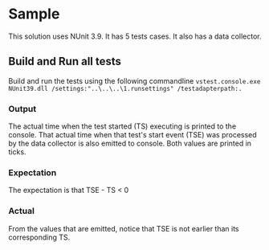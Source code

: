 # Sample
This solution uses NUnit 3.9. It has 5 tests cases. It also has a data collector.

## Build and Run all tests
Build and run the tests using the following commandline ```vstest.console.exe NUnit39.dll /settings:"..\..\..\1.runsettings" /testadapterpath:.```

### Output
The actual time when the test started (TS) executing is printed to the console. That actual time when that test's start event (TSE) was processed by the data collector is also emitted to console. Both values are printed in ticks.

### Expectation
The expectation is that TSE - TS < 0

### Actual
From the values that are emitted, notice that TSE is not earlier than its corresponding TS.